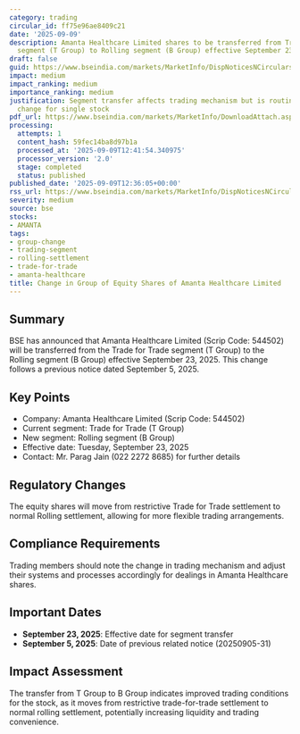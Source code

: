 ```yaml
---
category: trading
circular_id: ff75e96ae8409c21
date: '2025-09-09'
description: Amanta Healthcare Limited shares to be transferred from Trade for Trade
  segment (T Group) to Rolling segment (B Group) effective September 23, 2025.
draft: false
guid: https://www.bseindia.com/markets/MarketInfo/DispNoticesNCirculars.aspx?Noticeid={035625B1-B173-416D-BE9F-FA96E28FFD97}&noticeno=20250909-57&dt=09/09/2025&icount=57&totcount=57&flag=0
impact: medium
impact_ranking: medium
importance_ranking: medium
justification: Segment transfer affects trading mechanism but is routine operational
  change for single stock
pdf_url: https://www.bseindia.com/markets/MarketInfo/DownloadAttach.aspx?id=20250909-57&attachedId=
processing:
  attempts: 1
  content_hash: 59fec14ba8d97b1a
  processed_at: '2025-09-09T12:41:54.340975'
  processor_version: '2.0'
  stage: completed
  status: published
published_date: '2025-09-09T12:36:05+00:00'
rss_url: https://www.bseindia.com/markets/MarketInfo/DispNoticesNCirculars.aspx?Noticeid={035625B1-B173-416D-BE9F-FA96E28FFD97}&noticeno=20250909-57&dt=09/09/2025&icount=57&totcount=57&flag=0
severity: medium
source: bse
stocks:
- AMANTA
tags:
- group-change
- trading-segment
- rolling-settlement
- trade-for-trade
- amanta-healthcare
title: Change in Group of Equity Shares of Amanta Healthcare Limited
---
```


## Summary

BSE has announced that Amanta Healthcare Limited (Scrip Code: 544502) will be transferred from the Trade for Trade segment (T Group) to the Rolling segment (B Group) effective September 23, 2025. This change follows a previous notice dated September 5, 2025.

## Key Points

- Company: Amanta Healthcare Limited (Scrip Code: 544502)
- Current segment: Trade for Trade (T Group)
- New segment: Rolling segment (B Group)
- Effective date: Tuesday, September 23, 2025
- Contact: Mr. Parag Jain (022 2272 8685) for further details

## Regulatory Changes

The equity shares will move from restrictive Trade for Trade settlement to normal Rolling settlement, allowing for more flexible trading arrangements.

## Compliance Requirements

Trading members should note the change in trading mechanism and adjust their systems and processes accordingly for dealings in Amanta Healthcare shares.

## Important Dates

- **September 23, 2025**: Effective date for segment transfer
- **September 5, 2025**: Date of previous related notice (20250905-31)

## Impact Assessment

The transfer from T Group to B Group indicates improved trading conditions for the stock, as it moves from restrictive trade-for-trade settlement to normal rolling settlement, potentially increasing liquidity and trading convenience.